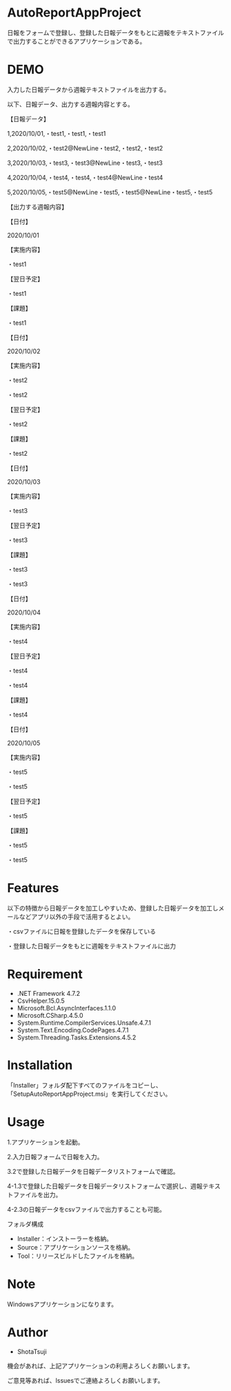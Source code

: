 # AutoReportAppProject
日報をフォームで登録し、登録した日報データをもとに週報をテキストファイルで出力することができるアプリケーションである。


# DEMO
入力した日報データから週報テキストファイルを出力する。

以下、日報データ、出力する週報内容とする。

【日報データ】

1,2020/10/01,・test1,・test1,・test1

2,2020/10/02,・test2@NewLine・test2,・test2,・test2

3,2020/10/03,・test3,・test3@NewLine・test3,・test3

4,2020/10/04,・test4,・test4,・test4@NewLine・test4

5,2020/10/05,・test5@NewLine・test5,・test5@NewLine・test5,・test5

【出力する週報内容】

【日付】

2020/10/01

【実施内容】

・test1 

【翌日予定】

・test1 

【課題】

・test1


【日付】

2020/10/02

【実施内容】

・test2

・test2 

【翌日予定】

・test2 

【課題】

・test2


【日付】

2020/10/03

【実施内容】

・test3 

【翌日予定】

・test3 

【課題】

・test3

・test3


【日付】

2020/10/04

【実施内容】

・test4 

【翌日予定】

・test4

・test4 

【課題】

・test4


【日付】

2020/10/05

【実施内容】

・test5

・test5 

【翌日予定】

・test5 

【課題】

・test5

・test5


# Features
以下の特徴から日報データを加工しやすいため、登録した日報データを加工しメールなどアプリ以外の手段で活用するとよい。

・csvファイルに日報を登録したデータを保存している

・登録した日報データをもとに週報をテキストファイルに出力


# Requirement
* .NET Framework 4.7.2
* CsvHelper.15.0.5
* Microsoft.Bcl.AsyncInterfaces.1.1.0
* Microsoft.CSharp.4.5.0
* System.Runtime.CompilerServices.Unsafe.4.7.1
* System.Text.Encoding.CodePages.4.7.1
* System.Threading.Tasks.Extensions.4.5.2


# Installation
「Installer」フォルダ配下すべてのファイルをコピーし、「SetupAutoReportAppProject.msi」を実行してください。


# Usage
1.アプリケーションを起動。

2.入力日報フォームで日報を入力。

3.2で登録した日報データを日報データリストフォームで確認。

4-1.3で登録した日報データを日報データリストフォームで選択し、週報テキストファイルを出力。

4-2.3の日報データをcsvファイルで出力することも可能。

フォルダ構成
* Installer：インストーラーを格納。
* Source：アプリケーションソースを格納。
* Tool：リリースビルドしたファイルを格納。


# Note
Windowsアプリケーションになります。


# Author
* ShotaTsuji

機会があれば、上記アプリケーションの利用よろしくお願いします。

ご意見等あれば、Issuesでご連絡よろしくお願いします。
